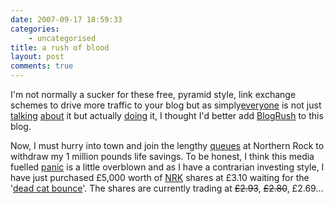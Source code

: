 ```yaml
---
date: 2007-09-17 18:59:33
categories:
    - uncategorised
title: a rush of blood
layout: post
comments: true
---
```

I'm not normally a sucker for these free, pyramid style, link exchange
schemes to drive more traffic to your blog but as
simply[everyone](http://www.problogger.net/archives/2007/09/17/tips-for-using-blogrush-to-generate-traffic-for-your-blog/)
is not just
[talking](http://www.shoemoney.com/2007/09/16/how-to-get-45k-impressions-a-day-from-blogrush/)
[about](http://www.doshdosh.com/blogrush-review-using-widgets-for-blog-traffic/)
it but actually
[doing](http://www.marketingpilgrim.com/2007/09/blogrush-offers-free-syndicated-blog-traffic.html)
it, I thought I'd better add
[BlogRush](http://www.blogrush.com/r18601001) to this blog.

Now, I must hurry into town and join the lengthy
[queues](http://news.bbc.co.uk/1/hi/business/6997765.stm) at Northern
Rock to withdraw my 1 million pounds life savings. To be honest, I think
this media fuelled
[panic](http://bclc.wordpress.com/2007/09/15/congratulations/) is a
little overblown and as I have a contrarian investing style, I have just
purchased &pound;5,000 worth of
[NRK](http://finance.google.com/finance?q=LON:NRK) shares at &pound;3.10
waiting for the '[dead cat
bounce](http://en.wikipedia.org/wiki/Dead_cat_bounce)'. The shares are
currently trading at ~~&pound;2.93~~, ~~&pound;2.80~~, &pound;2.69...

